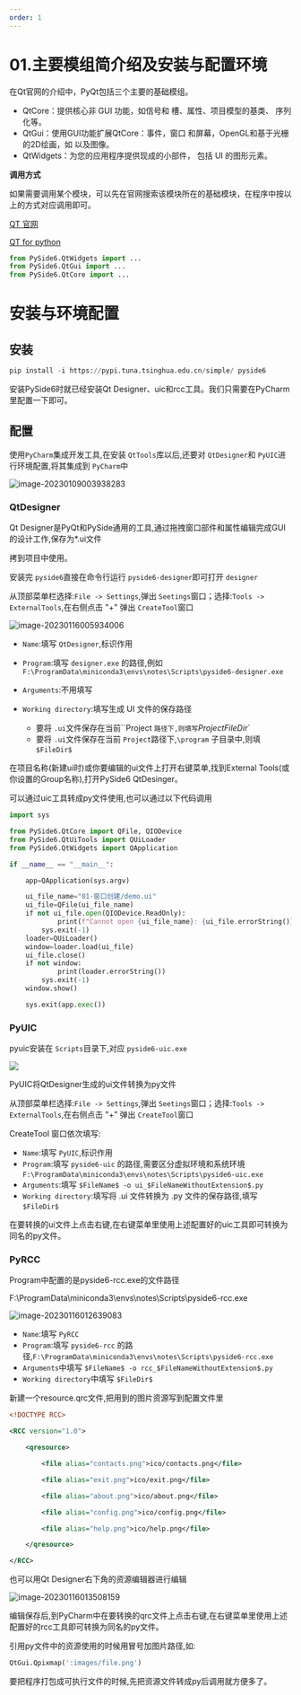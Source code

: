 ```yaml
---
order: 1
---
```




# 01.主要模组简介绍及安装与配置环境

在Qt官网的介绍中，PyQt包括三个主要的基础模组。

- QtCore：提供核心非 GUI 功能，如信号和 槽、属性、项目模型的基类、 序列化等。
- QtGui：使用GUI功能扩展QtCore：事件，窗口 和屏幕，OpenGL和基于光栅的2D绘画，如 以及图像。
- QtWidgets：为您的应用程序提供现成的小部件， 包括 UI 的图形元素。



**调用方式**

如果需要调用某个模块，可以先在官网搜索该模块所在的基础模块，在程序中按以上的方式对应调用即可。

[QT 官网](https://www.qt.io/)

[QT for python](https://doc.qt.io/qtforpython/api.html)

```python
from PySide6.QtWidgets import ...
from PySide6.QtGui import ...
from PySide6.QtCore import ...
```

# 安装与环境配置

## 安装

```python
pip install -i https://pypi.tuna.tsinghua.edu.cn/simple/ pyside6
```

安装PySide6时就已经安装Qt Designer、uic和rcc工具。我们只需要在PyCharm里配置一下即可。

## 配置

使用`PyCharm`集成开发工具,在安装 `QtTools`库以后,还要对 `QtDesigner`和 `PyUIC`进行环境配置,将其集成到 `PyCharm`中

![image-20230109003938283](./img/202301160101403.png)

### QtDesigner

Qt Designer是PyQt和PySide通用的工具,通过拖拽窗口部件和属性编辑完成GUI的设计工作,保存为*.ui文件

拷到项目中使用。

安装完 `pyside6`直接在命令行运行 `pyside6-designer`即可打开 `designer`

从顶部菜单栏选择:`File -> Settings`,弹出 `Seetings`窗口；选择:`Tools -> ExternalTools`,在右侧点击 "+" 弹出 `CreateTool`窗口

![image-20230116005934006](./img/202301160059134.png)

- `Name`:填写 `QtDesigner`,标识作用
- `Program`:填写 `designer.exe` 的路径,例如 `F:\ProgramData\miniconda3\envs\notes\Scripts\pyside6-designer.exe`
- `Arguments`:不用填写
- `Working directory`:填写生成 UI 文件的保存路径

  - 要将 `.ui`文件保存在当前``Project `路径下,则填写`$ProjectFileDir$`
  - 要将 `.ui`文件保存在当前 `Project`路径下,`\program` 子目录中,则填 `$FileDir$`

在项目名称(新建ui时)或你要编辑的ui文件上打开右键菜单,找到External Tools(或你设置的Group名称),打开PySide6 QtDesinger。

可以通过uic工具转成py文件使用,也可以通过以下代码调用

```python
import sys

from PySide6.QtCore import QFile, QIODevice
from PySide6.QtUiTools import QUiLoader
from PySide6.QtWidgets import QApplication

if __name__ == "__main__":

    app=QApplication(sys.argv)

    ui_file_name="01-窗口创建/demo.ui"
    ui_file=QFile(ui_file_name)
    if not ui_file.open(QIODevice.ReadOnly):
            print(f"Cannot open {ui_file_name}: {ui_file.errorString()}")
        sys.exit(-1)
    loader=QUiLoader()
    window=loader.load(ui_file)
    ui_file.close()
    if not window:
            print(loader.errorString())
        sys.exit(-1)
    window.show()

    sys.exit(app.exec())
```

### PyUIC

pyuic安装在 `Scripts`目录下,对应 `pyside6-uic.exe`

![](./img/202301160206892.png)

PyUIC将QtDesigner生成的ui文件转换为py文件

从顶部菜单栏选择:`File -> Settings`,弹出 `Seetings`窗口；选择:`Tools -> ExternalTools`,在右侧点击 "+" 弹出 `CreateTool`窗口

CreateTool 窗口依次填写:

- `Name`:填写 `PyUIC`,标识作用
- `Program`:填写 `pyside6-uic` 的路径,需要区分虚拟环境和系统环境 `F:\ProgramData\miniconda3\envs\notes\Scripts\pyside6-uic.exe`
- `Arguments`:填写 `$FileName$ -o ui_$FileNameWithoutExtension$.py`
- `Working directory`:填写将 .ui 文件转换为 .py 文件的保存路径,填写 `$FileDir$`

在要转换的ui文件上点击右键,在右键菜单里使用上述配置好的uic工具即可转换为同名的py文件。

### PyRCC

Program中配置的是pyside6-rcc.exe的文件路径

F:\ProgramData\miniconda3\envs\notes\Scripts\pyside6-rcc.exe

![image-20230116012639083](./img/202301160143898.png)

- `Name`:填写 `PyRCC`
- `Program`:填写 `pyside6-rcc` 的路径,`F:\ProgramData\miniconda3\envs\notes\Scripts\pyside6-rcc.exe`
- `Arguments`中填写 `$FileName$ -o rcc_$FileNameWithoutExtension$.py`
- `Working directory`中填写 `$FileDir$`

新建一个resource.qrc文件,把用到的图片资源写到配置文件里

```xml
<!DOCTYPE RCC>

<RCC version="1.0">

    <qresource> 

        <file alias="contacts.png">ico/contacts.png</file>

        <file alias="exit.png">ico/exit.png</file>

        <file alias="about.png">ico/about.png</file>

        <file alias="config.png">ico/config.png</file>

        <file alias="help.png">ico/help.png</file>

    </qresource>

</RCC>
```

也可以用Qt Designer右下角的资源编辑器进行编辑

![image-20230116013508159](./img/202301160144300.png)

编辑保存后,到PyCharm中在要转换的qrc文件上点击右键,在右键菜单里使用上述配置好的rcc工具即可转换为同名的py文件。

引用py文件中的资源使用的时候用冒号加图片路径,如:

```python
QtGui.Qpixmap(':images/file.png')
```

要把程序打包成可执行文件的时候,先把资源文件转成py后调用就方便多了。